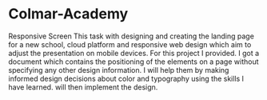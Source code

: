 # Colmar-Academy
Responsive Screen
This task with designing and creating the landing page for a new school, cloud platform and responsive web design which aim to adjust the presentation on mobile devices. For this project I provided. I got a document which contains the positioning of the elements on a page without specifying any other design information. I will help them by making informed design decisions about color and typography using the skills I have learned. will then implement the design.
